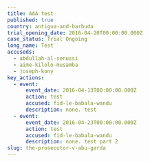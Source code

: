```yaml
---
title: AAA test
published: true
country: antigua-and-barbuda
trial_opening_date: 2016-04-20T00:00:00.000Z
case_status: Trial Ongoing
long_name: Test
accuseds:
  - abdullah-al-senussi
  - aime-kilolo-musamba
  - joseph-kony
key_actions:
  - event:
      event_date: 2016-04-13T00:00:00.000Z
      action: test
      accused: fid-le-babala-wandu
      description: none. test
  - event:
      event_date: 2016-04-23T00:00:00.000Z
      action: test
      accused: fid-le-babala-wandu
      description: none. test part 2
slug: the-prosecutor-v-abu-garda
---
```



